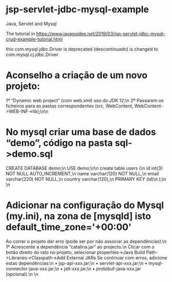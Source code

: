 # jsp-servlet-jdbc-mysql-example
 Java, Servlet and Mysql

The tutorial in
https://www.javaguides.net/2019/03/jsp-servlet-jdbc-mysql-crud-example-tutorial.html

this com.mysql.jdbc.Driver is deprecated (descontinuado) is changed to com.mysql.cj.jdbc.Driver


# Aconselho a criação de um novo projeto:
1º “Dynamic web project” (com web.xml) uso do JDK 12;\n
2º Passarem os ficheiros para as pastas correspondentes (src, WebContent, WebContent->WEB-INF->lib);\n\n

# No mysql criar uma base de dados “demo”, código na pasta sql->demo.sql
CREATE DATABASE demo;\n
USE demo;\n\n
create table users (\n
 id  int(3) NOT NULL AUTO_INCREMENT,\n
 name varchar(120) NOT NULL,\n
 email varchar(220) NOT NULL,\n
 country varchar(120),\n
 PRIMARY KEY (id)\n
);\n
\n
# Adicionar na configuração do Mysql (my.ini), na zona de [mysqld] isto default_time_zone='+00:00'

Ao correr o projeto der erro (pode ser por não associar as dependências):\n
1º Acrescente a dependência “catalina.jar” ao projecto.\n
Clicar com o botão direito do rato no projeto, selecionar properties->Java Build Path->Libraries->Classpath->Add External JARs
Se continuar com erros, adicione estas dependências:\n
•	jsp-api-xxx.jar;\n
•	servlet-api-xxx.jar;\n
•	mysql-connector-java-xxx.jar;\n
•	jstl-xxx.jar;\n
•	protobuf-java-xxx.jar (opcional).\n
\n

